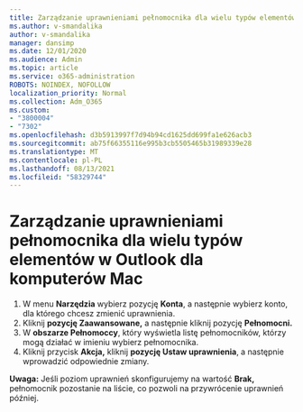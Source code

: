 ```yaml
---
title: Zarządzanie uprawnieniami pełnomocnika dla wielu typów elementów w Outlook dla komputerów Mac
ms.author: v-smandalika
author: v-smandalika
manager: dansimp
ms.date: 12/01/2020
ms.audience: Admin
ms.topic: article
ms.service: o365-administration
ROBOTS: NOINDEX, NOFOLLOW
localization_priority: Normal
ms.collection: Adm_O365
ms.custom:
- "3800004"
- "7302"
ms.openlocfilehash: d3b5913997f7d94b94cd1625dd699fa1e626acb3
ms.sourcegitcommit: ab75f66355116e995b3cb5505465b31989339e28
ms.translationtype: MT
ms.contentlocale: pl-PL
ms.lasthandoff: 08/13/2021
ms.locfileid: "58329744"
---
```

# <a name="manage-delegate-permissions-for-multiple-item-types-in-outlook-for-mac"></a>Zarządzanie uprawnieniami pełnomocnika dla wielu typów elementów w Outlook dla komputerów Mac

1. W menu **Narzędzia** wybierz pozycję **Konta**, a następnie wybierz konto, dla którego chcesz zmienić uprawnienia.
2. Kliknij **pozycję Zaawansowane,** a następnie kliknij pozycję **Pełnomocni.**
3. W **obszarze Pełnomoccy**, który wyświetla listę pełnomocników, którzy mogą działać w imieniu wybierz pełnomocnika.
4. Kliknij przycisk **Akcja,** kliknij **pozycję Ustaw uprawnienia**, a następnie wprowadzić odpowiednie zmiany.

**Uwaga:** Jeśli poziom uprawnień skonfigurujemy na wartość **Brak,** pełnomocnik pozostanie na liście, co pozwoli na przywrócenie uprawnień później.
